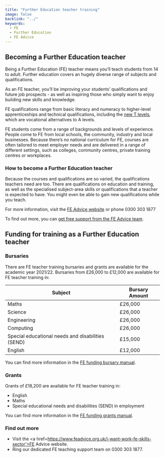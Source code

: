 ```yaml
---
title: "Further Education teacher training"
image: false
backlink: "../"
keywords:
  - FE
  - Further Education
  - FE Advice
---
```


## Becoming a Further Education teacher

Being a Further Education (FE) teacher means you’ll teach students from 14 to adult. Further education covers an hugely diverse range of subjects and qualifications. 

As an FE teacher, you’ll be improving your students’ qualifications and future job prospects - as well as inspiring those who simply want to enjoy building new skills and knowledge.

FE qualifications range from basic literacy and numeracy to higher-level apprenticeships and technical qualifications, including the <a href='https://www.gov.uk/government/publications/introduction-of-t-levels/introduction-of-t-levels'>new T levels</a>, which are vocational alternatives to A levels.

FE students come from a range of backgrounds and levels of experience. People come to FE from local schools, the community, industry and local businesses. Because there’s no national curriculum for FE, courses are often tailored to meet employer needs and are delivered in a range of different settings, such as colleges, community centres, private training centres or workplaces.

### How to become a Further Education teacher

Because the courses and qualifications are so varied, the qualifications teachers need are too. There are qualifications on education and training, as well as the specialised subject-area skills or qualifications that a teacher is expected to have. You might even be able to gain new qualifications while you teach.

For more information, visit the <a href='https://www.feadvice.org.uk/i-want-work-fe-skills-sector'>FE Advice website</a> or phone 0300 303 1877

To find out more, you can <a href='https://www.feadvice.org.uk/i-want-work-fe-skills-sector'>get free support from the FE Advice team</a>.
 
## Funding for training as a Further Education teacher
### Bursaries

There are FE teacher training bursaries and grants are available for the  academic year 2021/22.
Bursaries from £26,000 to £12,000 are available for FE teacher training in: 

| Subject                       | Bursary Amount | 
| -------                       | -----   | 
| Maths                         | £26,000 | 
| Science                       | £26,000 | 
| Engineering                   | £26,000 | 
| Computing                     | £26,000 | 
| Special educational needs and disabilities (SEND)| £15,000 | 
| English                       | £12,000 | 

You can find more information in the <a href='https://www.gov.uk/government/publications/fe-funding-initial-teacher-education-ite-2021-to-2022'>FE funding bursary manual</a>.

### Grants

Grants of £18,200 are available for FE teacher training in:
* English
* Maths 
* Special educational needs and disabilities (SEND) in employment

You can find more information in the <a href='https://www.gov.uk/government/publications/fe-funding-initial-teacher-education-ite-2021-to-2022'>FE funding grants manual</a>.
 
### Find out more

* Visit the <a href=https://www.feadvice.org.uk/i-want-work-fe-skills-sector'>FE Advice website</a>. 
* Ring our dedicated FE teaching support team on 0300 303 1877.
 
